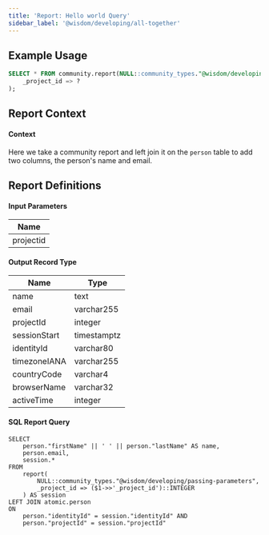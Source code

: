 ```yaml
---
title: 'Report: Hello world Query'
sidebar_label: '@wisdom/developing/all-together'
---
```



## Example Usage

```sql
SELECT * FROM community.report(NULL::community_types."@wisdom/developing/all-together", 
	_project_id => ?
);
```


## Report Context




#### Context
Here we take a community report and left join it on the `person` table to add two columns, the person's name and email.



## Report Definitions

#### Input Parameters


| Name                                               |
|----------------------------------------------------|
| projectid                                          |



#### Output Record Type


| Name                           | Type                 |
|--------------------------------|----------------------|
| name                           | text                 |
| email                          | varchar255           |
| projectId                      | integer              |
| sessionStart                   | timestamptz          |
| identityId                     | varchar80            |
| timezoneIANA                   | varchar255           |
| countryCode                    | varchar4             |
| browserName                    | varchar32            |
| activeTime                     | integer              |



#### SQL Report Query

```
SELECT
    person."firstName" || ' ' || person."lastName" AS name,
    person.email,
    session.*
FROM
    report(
        NULL::community_types."@wisdom/developing/passing-parameters", 
        _project_id => ($1->>'_project_id')::INTEGER
    ) AS session
LEFT JOIN atomic.person
ON 
    person."identityId" = session."identityId" AND
    person."projectId" = session."projectId"
```

    